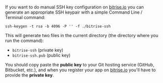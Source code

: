 <p>If you want to do manual SSH key configuration on <a href="https://www.bitrise.io">bitrise.io</a>
you can generate an appropriate SSH keypair with a simple Command Line / Terminal command:</p>
<pre><code>ssh-keygen -t rsa -b 4096 -P '' -f ./bitrise-ssh
</code></pre>
<p>This will generate two files in the current directory (the directory where
you run the command):</p>
<ul>
<li><code>bitrise-ssh</code> (private key)</li>
<li><code>bitrise-ssh.pub</code> (public key)</li>
</ul>
<p>You should copy paste the <strong>public key</strong> to your Git hosting service (GitHub, Bitbucket, etc.),
and when you register your app on <a href="https://www.bitrise.io">bitrise.io</a>
you'll have to provide the <strong>private key</strong>.</p>
